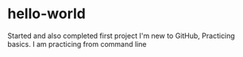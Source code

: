 # hello-world
Started and also completed first project
I'm new to GitHub, Practicing basics.
I am practicing from command line

